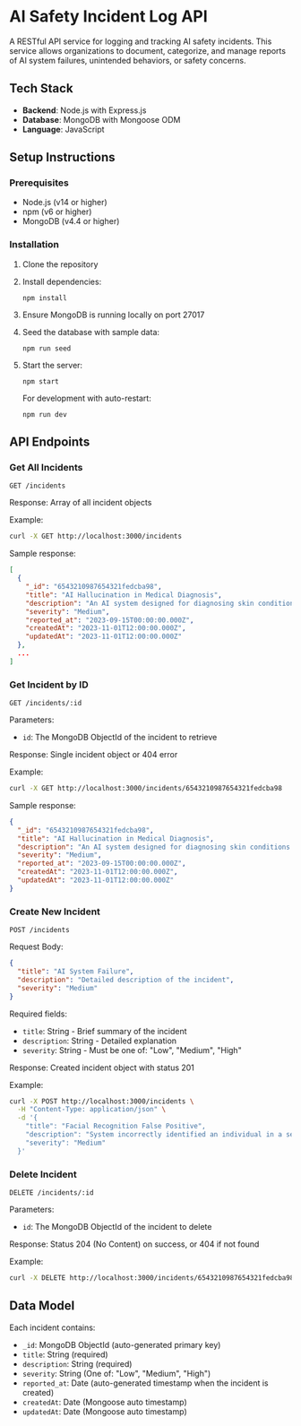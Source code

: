 # AI Safety Incident Log API

A RESTful API service for logging and tracking AI safety incidents. This service allows organizations to document, categorize, and manage reports of AI system failures, unintended behaviors, or safety concerns.

## Tech Stack

- **Backend**: Node.js with Express.js
- **Database**: MongoDB with Mongoose ODM
- **Language**: JavaScript

## Setup Instructions

### Prerequisites

- Node.js (v14 or higher)
- npm (v6 or higher)
- MongoDB (v4.4 or higher)

### Installation

1. Clone the repository
2. Install dependencies:
   ```
   npm install
   ```
3. Ensure MongoDB is running locally on port 27017
4. Seed the database with sample data:
   ```
   npm run seed
   ```
5. Start the server:
   ```
   npm start
   ```
   
   For development with auto-restart:
   ```
   npm run dev
   ```

## API Endpoints

### Get All Incidents

```
GET /incidents
```

Response: Array of all incident objects

Example:
```bash
curl -X GET http://localhost:3000/incidents
```

Sample response:
```json
[
  {
    "_id": "6543210987654321fedcba98",
    "title": "AI Hallucination in Medical Diagnosis",
    "description": "An AI system designed for diagnosing skin conditions misidentified a benign mole as potentially cancerous, causing unnecessary patient anxiety and additional testing.",
    "severity": "Medium",
    "reported_at": "2023-09-15T00:00:00.000Z",
    "createdAt": "2023-11-01T12:00:00.000Z",
    "updatedAt": "2023-11-01T12:00:00.000Z"
  },
  ...
]
```

### Get Incident by ID

```
GET /incidents/:id
```

Parameters:
- `id`: The MongoDB ObjectId of the incident to retrieve

Response: Single incident object or 404 error

Example:
```bash
curl -X GET http://localhost:3000/incidents/6543210987654321fedcba98
```

Sample response:
```json
{
  "_id": "6543210987654321fedcba98",
  "title": "AI Hallucination in Medical Diagnosis",
  "description": "An AI system designed for diagnosing skin conditions misidentified a benign mole as potentially cancerous, causing unnecessary patient anxiety and additional testing.",
  "severity": "Medium",
  "reported_at": "2023-09-15T00:00:00.000Z",
  "createdAt": "2023-11-01T12:00:00.000Z",
  "updatedAt": "2023-11-01T12:00:00.000Z"
}
```

### Create New Incident

```
POST /incidents
```

Request Body:
```json
{
  "title": "AI System Failure",
  "description": "Detailed description of the incident",
  "severity": "Medium"
}
```

Required fields:
- `title`: String - Brief summary of the incident
- `description`: String - Detailed explanation
- `severity`: String - Must be one of: "Low", "Medium", "High"

Response: Created incident object with status 201

Example:
```bash
curl -X POST http://localhost:3000/incidents \
  -H "Content-Type: application/json" \
  -d '{
    "title": "Facial Recognition False Positive",
    "description": "System incorrectly identified an individual in a security system",
    "severity": "Medium"
  }'
```

### Delete Incident

```
DELETE /incidents/:id
```

Parameters:
- `id`: The MongoDB ObjectId of the incident to delete

Response: Status 204 (No Content) on success, or 404 if not found

Example:
```bash
curl -X DELETE http://localhost:3000/incidents/6543210987654321fedcba98
```

## Data Model

Each incident contains:

- `_id`: MongoDB ObjectId (auto-generated primary key)
- `title`: String (required)
- `description`: String (required)
- `severity`: String (One of: "Low", "Medium", "High")
- `reported_at`: Date (auto-generated timestamp when the incident is created)
- `createdAt`: Date (Mongoose auto timestamp)
- `updatedAt`: Date (Mongoose auto timestamp)